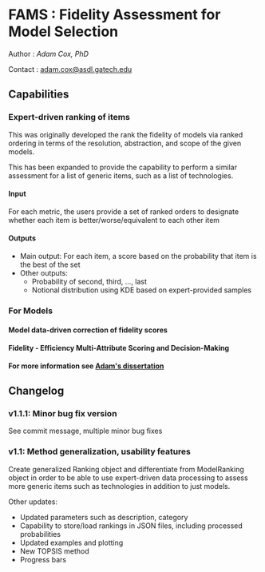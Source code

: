 # FAMS : Fidelity Assessment for Model Selection

Author : *Adam Cox, PhD*

Contact : adam.cox@asdl.gatech.edu

## Capabilities

### Expert-driven ranking of items
This was originally developed the rank the fidelity of models via 
ranked ordering in terms of the resolution, abstraction, and scope of the 
given models.

This has been expanded to provide the capability to perform a similar 
assessment for a list of generic items, such as a list of technologies.

#### Input
For each metric, the users provide a set of ranked orders to designate 
whether each item is better/worse/equivalent to each other item

#### Outputs
- Main output: For each item, a score based on the probability that item is 
  the best of the set
- Other outputs:
  - Probability of second, third, ..., last
  - Notional distribution using KDE based on expert-provided samples

### For Models

#### Model data-driven correction of fidelity scores

#### Fidelity - Efficiency Multi-Attribute Scoring and Decision-Making

**For more information see [Adam's dissertation](https://smartech.gatech.edu/handle/1853/61283)**

## Changelog

### v1.1.1: Minor bug fix version
See commit message, multiple minor bug fixes

### v1.1: Method generalization, usability features
Create generalized Ranking object and differentiate from ModelRanking object in order to be able to use expert-driven data processing to assess more generic items such as technologies in addition to just models.

Other updates:
- Updated parameters such as description, category
- Capability to store/load rankings in JSON files, including processed probabilities
- Updated examples and plotting
- New TOPSIS method
- Progress bars
